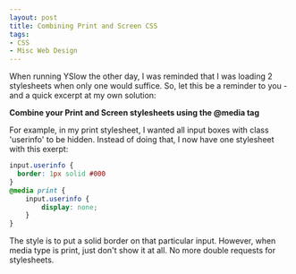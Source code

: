 ```yaml
---
layout: post
title: Combining Print and Screen CSS
tags:
- CSS
- Misc Web Design
---
```


When running YSlow the other day, I was reminded that I was loading 2 stylesheets when only one would suffice.  So, let this be a reminder to you - and a quick excerpt at my own solution:

**Combine your Print and Screen stylesheets using the @media tag**

For example, in my print stylesheet, I wanted all input boxes with class 'userinfo' to be hidden.  Instead of doing that, I now have one stylesheet with this exerpt:

```css
input.userinfo {
  border: 1px solid #000
}
@media print {
    input.userinfo {
        display: none;
    }
}
```

The style is to put a solid border on that particular input.  However, when media type is print, just don't show it at all.  No more double requests for stylesheets.
